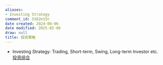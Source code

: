 ```yaml
---
aliases:
- Investing Strategy
comment_id: 5162e15c
date created: 2024-08-06
date modified: 2025-02-06
draw: null
title: 投资策略
---
```

- Investing Strategy: Trading, Short-term, Swing, Long-term Investor etc.  
[投资组合](投资组合.md)
